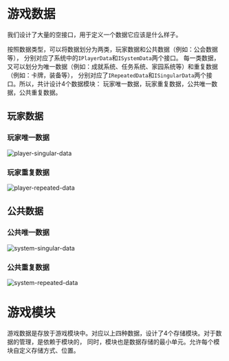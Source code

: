 # 游戏数据

我们设计了大量的空接口，用于定义一个数据它应该是什么样子。

按照数据类型，可以将数据划分为两类，玩家数据和公共数据（例如：公会数据等），
分别对应了系统中的`IPlayerData`和`ISystemData`两个接口。
每一类数据，又可以划分为唯一数据（例如：成就系统、任务系统、家园系统等）和重复数据（例如：卡牌，装备等），
分别对应了`IRepeatedData`和`ISingularData`两个接口。所以，共计设计4个数据模块：
玩家唯一数据，玩家重复数据，公共唯一数据，公共重复数据。

## 玩家数据

### 玩家唯一数据

![player-singular-data](@/design/player-singular-data.png)

### 玩家重复数据

![player-repeated-data](@/design/player-repeated-data.png)

## 公共数据

### 公共唯一数据

![system-singular-data](@/design/system-singular-data.png)

### 公共重复数据

![system-repeated-data](@/design/system-repeated-data.png)

# 游戏模块

游戏数据是存放于游戏模块中。对应以上四种数据，设计了4个存储模块。对于数据的管理，是依赖于模块的，
同时，模块也是数据存储的最小单元。允许每个模块自定义存储方式、位置。
